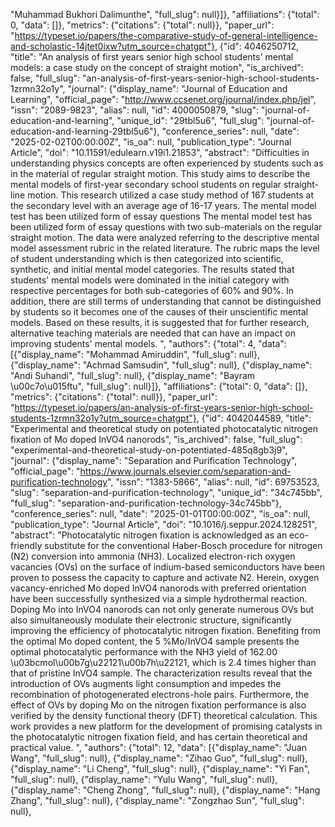 "Muhammad Bukhori Dalimunthe", "full_slug": null}]}, "affiliations": {"total": 0, "data": []}, "metrics": {"citations": {"total": null}}, "paper_url": "https://typeset.io/papers/the-comparative-study-of-general-intelligence-and-scholastic-14jtet0ixw?utm_source=chatgpt"}, {"id": 4046250712, "title": "An analysis of first years senior high school students' mental models: a case study on the concept of straight motion", "is_archived": false, "full_slug": "an-analysis-of-first-years-senior-high-school-students-1zrmn32o1y", "journal": {"display_name": "Journal of Education and Learning", "official_page": "http://www.ccsenet.org/journal/index.php/jel", "issn": "2089-9823", "alias": null, "id": 4000050879, "slug": "journal-of-education-and-learning", "unique_id": "29tbl5u6", "full_slug": "journal-of-education-and-learning-29tbl5u6"}, "conference_series": null, "date": "2025-02-02T00:00:00Z", "is_oa": null, "publication_type": "Journal Article", "doi": "10.11591/edulearn.v19i1.21853", "abstract": "Difficulties in understanding physics concepts are often experienced by students such as in the material of regular straight motion. This study aims to describe the mental models of first-year secondary school students on regular straight-line motion. This research utilized a case study method of 167 students at the secondary level with an average age of 16-17 years. The mental model test has been utilized form of essay questions The mental model test has been utilized form of essay questions with two sub-materials on the regular straight motion. The data were analyzed referring to the descriptive mental model assessment rubric in the related literature. The rubric maps the level of student understanding which is then categorized into scientific, synthetic, and initial mental model categories. The results stated that students' mental models were dominated in the initial category with respective percentages for both sub-categories of 60% and 90%. In addition, there are still terms of understanding that cannot be distinguished by students so it becomes one of the causes of their unscientific mental models. Based on these results, it is suggested that for further research, alternative teaching materials are needed that can have an impact on improving students' mental models. ", "authors": {"total": 4, "data": [{"display_name": "Mohammad Amiruddin", "full_slug": null}, {"display_name": "Achmad Samsudin", "full_slug": null}, {"display_name": "Andi Suhandi", "full_slug": null}, {"display_name": "Bayram \u00c7o\u015ftu", "full_slug": null}]}, "affiliations": {"total": 0, "data": []}, "metrics": {"citations": {"total": null}}, "paper_url": "https://typeset.io/papers/an-analysis-of-first-years-senior-high-school-students-1zrmn32o1y?utm_source=chatgpt"}, {"id": 4042044589, "title": "Experimental and theoretical study on potentiated photocatalytic nitrogen fixation of Mo doped InVO4 nanorods", "is_archived": false, "full_slug": "experimental-and-theoretical-study-on-potentiated-485q8gb3j9", "journal": {"display_name": "Separation and Purification Technology", "official_page": "https://www.journals.elsevier.com/separation-and-purification-technology", "issn": "1383-5866", "alias": null, "id": 69753523, "slug": "separation-and-purification-technology", "unique_id": "34c745bb", "full_slug": "separation-and-purification-technology-34c745bb"}, "conference_series": null, "date": "2025-01-01T00:00:00Z", "is_oa": null, "publication_type": "Journal Article", "doi": "10.1016/j.seppur.2024.128251", "abstract": "Photocatalytic nitrogen fixation is acknowledged as an eco-friendly substitute for the conventional Haber-Bosch procedure for nitrogen (N2) conversion into ammonia (NH3). Localized electron-rich oxygen vacancies (OVs) on the surface of indium-based semiconductors have been proven to possess the capacity to capture and activate N2. Herein, oxygen vacancy-enriched Mo doped InVO4 nanorods with preferred orientation have been successfully synthesized via a simple hydrothermal reaction. Doping Mo into InVO4 nanorods can not only generate numerous OVs but also simultaneously modulate their electronic structure, significantly improving the efficiency of photocatalytic nitrogen fixation. Benefiting from the optimal Mo doped content, the 5 %Mo/InVO4 sample presents the optimal photocatalytic performance with the NH3 yield of 162.00 \u03bcmol\u00b7g\u22121\u00b7h\u22121, which is 2.4 times higher than that of pristine InVO4 sample. The characterization results reveal that the introduction of OVs augments light consumption and impedes the recombination of photogenerated electrons-hole pairs. Furthermore, the effect of OVs by doping Mo on the nitrogen fixation performance is also verified by the density functional theory (DFT) theoretical calculation. This work provides a new platform for the development of promising catalysts in the photocatalytic nitrogen fixation field, and has certain theoretical and practical value. ", "authors": {"total": 12, "data": [{"display_name": "Juan Wang", "full_slug": null}, {"display_name": "Zihao Guo", "full_slug": null}, {"display_name": "Li Cheng", "full_slug": null}, {"display_name": "Yi Fan", "full_slug": null}, {"display_name": "Yulu Wang", "full_slug": null}, {"display_name": "Cheng Zhong", "full_slug": null}, {"display_name": "Hang Zhang", "full_slug": null}, {"display_name": "Zongzhao Sun", "full_slug": null},